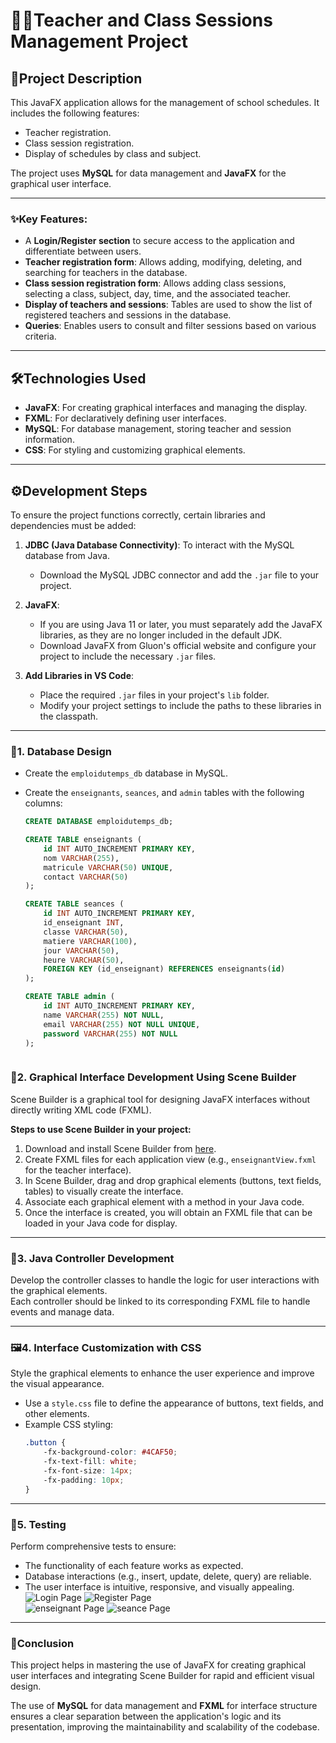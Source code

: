 # 👩‍🏫Teacher and Class Sessions Management Project  

## 📝Project Description  

This JavaFX application allows for the management of school schedules. It includes the following features:  
- Teacher registration.  
- Class session registration.  
- Display of schedules by class and subject.  

The project uses **MySQL** for data management and **JavaFX** for the graphical user interface.  

---

### ✨Key Features:  
- A **Login/Register section** to secure access to the application and differentiate between users.  
- **Teacher registration form**: Allows adding, modifying, deleting, and searching for teachers in the database.  
- **Class session registration form**: Allows adding class sessions, selecting a class, subject, day, time, and the associated teacher.  
- **Display of teachers and sessions**: Tables are used to show the list of registered teachers and sessions in the database.  
- **Queries**: Enables users to consult and filter sessions based on various criteria.  

---

## 🛠️Technologies Used  

- **JavaFX**: For creating graphical interfaces and managing the display.  
- **FXML**: For declaratively defining user interfaces.  
- **MySQL**: For database management, storing teacher and session information.  
- **CSS**: For styling and customizing graphical elements.  

---

## ⚙️Development Steps  

To ensure the project functions correctly, certain libraries and dependencies must be added:  

1. **JDBC (Java Database Connectivity)**: To interact with the MySQL database from Java.  
   - Download the MySQL JDBC connector and add the `.jar` file to your project.  

2. **JavaFX**:  
   - If you are using Java 11 or later, you must separately add the JavaFX libraries, as they are no longer included in the default JDK.  
   - Download JavaFX from Gluon's official website and configure your project to include the necessary `.jar` files.  

3. **Add Libraries in VS Code**:  
   - Place the required `.jar` files in your project's `lib` folder.  
   - Modify your project settings to include the paths to these libraries in the classpath.  

---

### 🧱1. **Database Design**  
- Create the `emploidutemps_db` database in MySQL.  
- Create the `enseignants`, `seances`, and `admin` tables with the following columns:  

   ```sql
   CREATE DATABASE emploidutemps_db;
   
   CREATE TABLE enseignants (
       id INT AUTO_INCREMENT PRIMARY KEY,
       nom VARCHAR(255),
       matricule VARCHAR(50) UNIQUE,
       contact VARCHAR(50)
   );
   
   CREATE TABLE seances (
       id INT AUTO_INCREMENT PRIMARY KEY,
       id_enseignant INT,
       classe VARCHAR(50),
       matiere VARCHAR(100),
       jour VARCHAR(50),
       heure VARCHAR(50),
       FOREIGN KEY (id_enseignant) REFERENCES enseignants(id)
   );
   
   CREATE TABLE admin (
       id INT AUTO_INCREMENT PRIMARY KEY,
       name VARCHAR(255) NOT NULL,
       email VARCHAR(255) NOT NULL UNIQUE,
       password VARCHAR(255) NOT NULL
   );
   


### 🎨2. **Graphical Interface Development Using Scene Builder**  

Scene Builder is a graphical tool for designing JavaFX interfaces without directly writing XML code (FXML).  

**Steps to use Scene Builder in your project:**  
1. Download and install Scene Builder from [here](https://gluonhq.com/products/scene-builder/).  
2. Create FXML files for each application view (e.g., `enseignantView.fxml` for the teacher interface).  
3. In Scene Builder, drag and drop graphical elements (buttons, text fields, tables) to visually create the interface.  
4. Associate each graphical element with a method in your Java code.  
5. Once the interface is created, you will obtain an FXML file that can be loaded in your Java code for display.  

---

### 🧠3. **Java Controller Development**  

Develop the controller classes to handle the logic for user interactions with the graphical elements.  
Each controller should be linked to its corresponding FXML file to handle events and manage data.  

---

### 🖼️4. **Interface Customization with CSS**  

Style the graphical elements to enhance the user experience and improve the visual appearance.  
- Use a `style.css` file to define the appearance of buttons, text fields, and other elements.  
- Example CSS styling:  
    ```css
    .button {
        -fx-background-color: #4CAF50;
        -fx-text-fill: white;
        -fx-font-size: 14px;
        -fx-padding: 10px;
    }
    ```

---

### 🧪5. **Testing**  

Perform comprehensive tests to ensure:  
- The functionality of each feature works as expected.  
- Database interactions (e.g., insert, update, delete, query) are reliable.  
- The user interface is intuitive, responsive, and visually appealing.  
![Login Page](https://github.com/hendhamdi/Gestion-Enseignants-Seances/blob/main/src/images/login.png)
![Register Page](https://github.com/hendhamdi/Gestion-Enseignants-Seances/blob/main/src/images/register.png)  
![enseignant Page](https://github.com/hendhamdi/Gestion-Enseignants-Seances/blob/main/src/images/ensigant.png) 
![seance Page](https://github.com/hendhamdi/Gestion-Enseignants-Seances/blob/main/src/images/seance.png) 

---

### 🧾**Conclusion**  

This project helps in mastering the use of JavaFX for creating graphical user interfaces and integrating Scene Builder for rapid and efficient visual design.  

The use of **MySQL** for data management and **FXML** for interface structure ensures a clear separation between the application's logic and its presentation, improving the maintainability and scalability of the codebase.  
